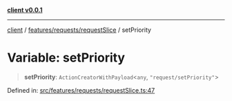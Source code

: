 [**client v0.0.1**](../../../../README.md)

***

[client](../../../../README.md) / [features/requests/requestSlice](../README.md) / setPriority

# Variable: setPriority

> **setPriority**: `ActionCreatorWithPayload`\<`any`, `"request/setPriority"`\>

Defined in: [src/features/requests/requestSlice.ts:47](https://github.com/petelc/WMS/blob/0ba5e61a5ede3de744df1a5839724fa19a2a534f/client/src/features/requests/requestSlice.ts#L47)
